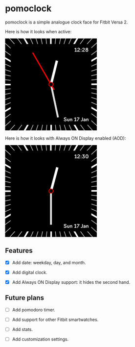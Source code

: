 # pomoclock

pomoclock is a simple analogue clock face for Fitbit Versa 2.

Here is how it looks when active:

![alt text](./resources/screenshots/Screenshot01_v0_1_1.png)

Here is how it looks with Always ON Display enabled (AOD):

![alt text](./resources/screenshots/Screenshot02_v0_1_1.png)

## Features

- [x] Add date: weekday, day, and month.

- [x] Add digital clock.

- [x] Add Always ON Display support: it hides the second hand.

## Future plans

- [ ] Add pomodoro timer.

- [ ] Add support for other Fitbit smartwatches.

- [ ] Add stats.

- [ ] Add customization settings.

